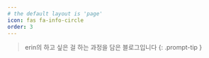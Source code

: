 ```yaml
---
# the default layout is 'page'
icon: fas fa-info-circle
order: 3
---
```


> erin의 하고 싶은 걸 하는 과정을 담은 블로그입니다
{: .prompt-tip }
